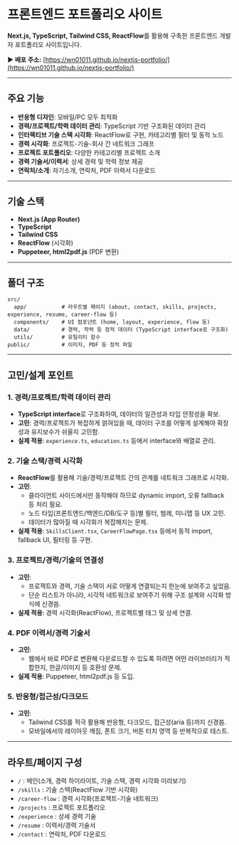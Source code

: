 # 프론트엔드 포트폴리오 사이트

**Next.js, TypeScript, Tailwind CSS, ReactFlow**를 활용해 구축한 프론트엔드 개발자 포트폴리오 사이트입니다.  

**▶️ 배포 주소:** [https://wn01011.github.io/nextjs-portfolio/](https://wn01011.github.io/nextjs-portfolio/)

---

## 주요 기능

- **반응형 디자인**: 모바일/PC 모두 최적화
- **경력/프로젝트/학력 데이터 관리**: TypeScript 기반 구조화된 데이터 관리
- **인터랙티브 기술 스택 시각화**: ReactFlow로 구현, 카테고리별 필터 및 동적 노드
- **경력 시각화**: 프로젝트-기술-회사 간 네트워크 그래프
- **프로젝트 포트폴리오**: 다양한 카테고리별 프로젝트 소개
- **경력 기술서/이력서**: 상세 경력 및 학력 정보 제공
- **연락처/소개**: 자기소개, 연락처, PDF 이력서 다운로드

---

## 기술 스택

- **Next.js (App Router)**
- **TypeScript**
- **Tailwind CSS**
- **ReactFlow** (시각화)
- **Puppeteer, html2pdf.js** (PDF 변환)

---

## 폴더 구조

```
src/
  app/           # 라우트별 페이지 (about, contact, skills, projects, experience, resume, career-flow 등)
  components/    # UI 컴포넌트 (home, layout, experience, flow 등)
  data/          # 경력, 학력 등 정적 데이터 (TypeScript interface로 구조화)
  utils/         # 유틸리티 함수
public/          # 이미지, PDF 등 정적 파일
```

---

## 고민/설계 포인트

### 1. **경력/프로젝트/학력 데이터 관리**
- **TypeScript interface**로 구조화하여, 데이터의 일관성과 타입 안정성을 확보.
- **고민**: 경력/프로젝트가 복잡하게 얽혀있을 때, 데이터 구조를 어떻게 설계해야 확장성과 유지보수가 쉬울지 고민함.
- **실제 적용**: `experience.ts`, `education.ts` 등에서 interface와 배열로 관리.

### 2. **기술 스택/경력 시각화**
- **ReactFlow**를 활용해 기술/경력/프로젝트 간의 관계를 네트워크 그래프로 시각화.
- **고민**: 
  - 클라이언트 사이드에서만 동작해야 하므로 dynamic import, 오류 fallback 등 처리 필요.
  - 노드 타입(프론트엔드/백엔드/DB/도구 등)별 필터, 범례, 미니맵 등 UX 고민.
  - 데이터가 많아질 때 시각화가 복잡해지는 문제.
- **실제 적용**: `SkillsClient.tsx`, `CareerFlowPage.tsx` 등에서 동적 import, fallback UI, 필터링 등 구현.

### 3. **프로젝트/경력/기술의 연결성**
- **고민**: 
  - 프로젝트와 경력, 기술 스택이 서로 어떻게 연결되는지 한눈에 보여주고 싶었음.
  - 단순 리스트가 아니라, 시각적 네트워크로 보여주기 위해 구조 설계와 시각화 방식에 신경씀.
- **실제 적용**: 경력 시각화(ReactFlow), 프로젝트별 태그 및 상세 연결.

### 4. **PDF 이력서/경력 기술서**
- **고민**: 
  - 웹에서 바로 PDF로 변환해 다운로드할 수 있도록 하려면 어떤 라이브러리가 적합한지, 한글/이미지 등 호환성 문제.
- **실제 적용**: Puppeteer, html2pdf.js 등 도입.

### 5. **반응형/접근성/다크모드**
- **고민**: 
  - Tailwind CSS를 적극 활용해 반응형, 다크모드, 접근성(aria 등)까지 신경씀.
  - 모바일에서의 레이아웃 깨짐, 폰트 크기, 버튼 터치 영역 등 반복적으로 테스트.

---

## 라우트/페이지 구성

- `/` : 메인(소개, 경력 하이라이트, 기술 스택, 경력 시각화 미리보기)
- `/skills` : 기술 스택(ReactFlow 기반 시각화)
- `/career-flow` : 경력 시각화(프로젝트-기술 네트워크)
- `/projects` : 프로젝트 포트폴리오
- `/experience` : 상세 경력 기술
- `/resume` : 이력서/경력 기술서
- `/contact` : 연락처, PDF 다운로드
